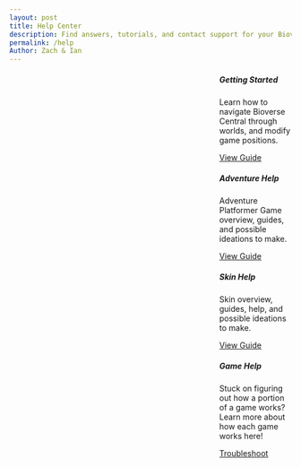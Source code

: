 ```yaml
---
layout: post
title: Help Center
description: Find answers, tutorials, and contact support for your Bioverse experience.
permalink: /help
Author: Zach & Ian
---
```


<!-- Help Homepage - Styled with Bootstrap and Pilot Cities-like UI -->

<div class="text-center" style="margin-left: 375px;">
  <div class="row">
    <div class="col-md-4 mb-4">
      <div class="card h-100 shadow-sm">
        <div class="card-body">
          <h5 class="card-title">Getting Started</h5>
          <p class="card-text">Learn how to navigate Bioverse Central through worlds, and modify game positions.</p>
          <a href="{{site.baseurl}}/worldhelp" class="btn btn-primary">View Guide</a>
        </div>
      </div>
    </div>
    <div class="col-md-4 mb-4">
      <div class="card h-100 shadow-sm">
        <div class="card-body">
          <h5 class="card-title">Adventure Help</h5>
          <p class="card-text">Adventure Platformer Game overview, guides, and possible ideations to make.</p>
          <a href="{{site.baseurl}}/adventurehelp" class="btn btn-primary">View Guide</a>
        </div>
      </div>
    </div>
    <div class="col-md-4 mb-4">
      <div class="card h-100 shadow-sm">
        <div class="card-body">
          <h5 class="card-title">Skin Help</h5>
          <p class="card-text">Skin overview, guides, help, and possible ideations to make.</p>
          <a href="{{site.baseurl}}/skinhelp" class="btn btn-primary">View Guide</a>
        </div>
      </div>
    </div>
    <div class="col-md-4 mb-4">
      <div class="card h-100 shadow-sm">
        <div class="card-body">
          <h5 class="card-title">Game Help</h5>
          <p class="card-text">Stuck on figuring out how a portion of a game works? Learn more about how each game works here!</p>
          <a href="{{site.baseurl}}/gamehelp" class="btn btn-primary">Troubleshoot</a>
        </div>
      </div>
    </div>
  </div>
</div>

<script>
// filepath: /home/kasm-user/nighthawk/GameHub/navigation/Worlds/world0.md

// --- Background Music ---
const music = new Audio('{{site.baseurl}}/assets/audio/toadharbor.mp3'); // Change path as needed
music.loop = true;
music.volume = 0.5;

// Play music after first user interaction (required by browsers)
function startMusicOnce() {
  music.play().catch(() => {});
  window.removeEventListener('click', startMusicOnce);
  window.removeEventListener('keydown', startMusicOnce);
}
window.addEventListener('click', startMusicOnce);
window.addEventListener('keydown', startMusicOnce);
</script>
